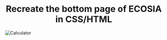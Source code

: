 <h1 align="center"> Recreate the bottom page of ECOSIA in CSS/HTML </h1>

![Calculator](https://github.com/axel-t/Calculator/blob/main/assets/Calculator.jpg)
